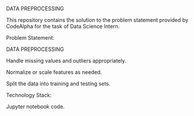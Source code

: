 DATA PREPROCESSING


This repository contains the solution to the problem statement provided by CodeAlpha for the task of Data Science Intern.

Problem Statement:


DATA PREPROCESSING



Handle missing values and outliers appropriately.

Normalize or scale features as needed.

Split the data into training and testing sets.



Technology Stack:



Jupyter notebook code.
